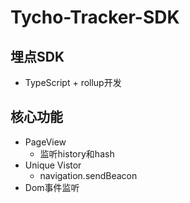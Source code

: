 # Tycho-Tracker-SDK
## 埋点SDK
- TypeScript + rollup开发

## 核心功能
- PageView
    - 监听history和hash
- Unique Vistor
    - navigation.sendBeacon
- Dom事件监听
